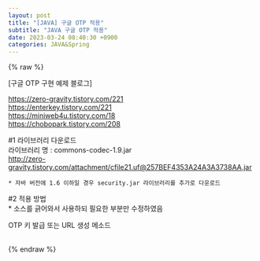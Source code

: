 ```yaml
---  
layout: post  
title: "[JAVA] 구글 OTP 적용"  
subtitle: "JAVA 구글 OTP 적용"  
date: 2023-03-24 08:40:30 +0900  
categories: JAVA&Spring  
---  
```

{% raw %}  
  
[구글 OTP 구현 예제 블로그]  
   
https://zero-gravity.tistory.com/221  
https://enterkey.tistory.com/221  
https://miniweb4u.tistory.com/18  
https://chobopark.tistory.com/208  
  
  
  
#1 라이브러리 다운로드  
	라이브러리 명 : commons-codec-1.9.jar  
	http://zero-gravity.tistory.com/attachment/cfile21.uf@257BEF4353A24A3A3738AA.jar  
  
	* 자바 버전에 1.6 이하일 경우 security.jar 라이브러리를 추가로 다운로드  
  
  
  
  
  
  
#2 적용 방법  
	* 소스를 긁어와서 사용하되 필요한 부분만 수정하였음  
  
  
  
  
OTP 키 발급 또는 URL 생성 메소드  
  
                                                                                                                                                                                                                                                                                                                                                                                  
{% endraw %}